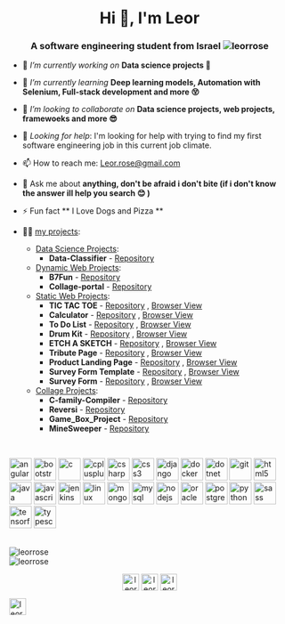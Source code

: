 <h1 align="center">Hi 👋, I'm Leor</h1>
<h3 align="center">A software engineering student from Israel <img src="https://komarev.com/ghpvc/?username=leorrose" alt="leorrose" /></h3>

- 🔭 *I’m currently working on* **Data science projects :robot:** 

- 🌱 *I’m currently learning* **Deep learning models, Automation with Selenium, Full-stack development and more :dizzy_face:**

- 👯 *I’m looking to collaborate on* **Data science projects, web projects, framewoeks and more :sunglasses:**

- 🤔 *Looking for help*: I'm looking for help with trying to find my first software engineering job in this current job climate.

- 📫 How to reach me: Leor.rose@gmail.com

- 💬 Ask me about **anything, don't be afraid i don't bite (if i don't know the answer ill help you search :blush: )**

- ⚡ Fun fact ** I Love Dogs and Pizza **

- 👨‍💻 <ins>my projects</ins>:
   - <ins>Data Science Projects</ins>:
     - **Data-Classifier** - [Repository](https://github.com/leorrose/Data-Classifier) 
   - <ins>Dynamic Web Projects</ins>:
     - **B7Fun** - [Repository](https://github.com/leorrose/B7Fun) 
     - **Collage-portal** - [Repository](https://github.com/leorrose/Collage-portal)
   - <ins>Static Web Projects</ins>:
     - **TIC TAC TOE** - [Repository](https://github.com/leorrose/TIC-TAC-TOE.io) , [Browser View](https://leorrose.github.io/TIC-TAC-TOE.io/)  
     - **Calculator** - [Repository](https://github.com/leorrose/Calculator) , [Browser View](https://leorrose.github.io/Calculator/)
     - **To Do List** - [Repository](https://github.com/leorrose/To-Do-List.io) , [Browser View](https://leorrose.github.io/To-Do-List.io/)
     - **Drum Kit** - [Repository](https://github.com/leorrose/Drum-Kit.io) , [Browser View](https://leorrose.github.io/Drum-Kit.io/)
     - **ETCH A SKETCH** - [Repository](https://github.com/leorrose/ETCH-A-SKETCH.io) , [Browser View](https://leorrose.github.io/ETCH-A-SKETCH.io/)
     - **Tribute Page** - [Repository](https://github.com/leorrose/Tribute-Page.io) , [Browser View](https://leorrose.github.io/Tribute-Page.io/)
     - **Product Landing Page** - [Repository](https://github.com/leorrose/Product-Landing-Page.io) , [Browser View](https://leorrose.github.io/Product-Landing-Page.io/)
     - **Survey Form Template** - [Repository](https://github.com/leorrose/Survey-Form-Template.io) , [Browser View](https://leorrose.github.io/Survey-Form-Template.io/)
     - **Survey Form** - [Repository](https://github.com/leorrose/Service-Survey.io) , [Browser View](https://leorrose.github.io/Service-Survey.io/)
   - <ins>Collage Projects</ins>:
     - **C-family-Compiler** - [Repository](https://github.com/leorrose/C-family-Compiler)
     - **Reversi** - [Repository](https://github.com/leorrose/Reversi)
     - **Game_Box_Project** - [Repository](https://github.com/leorrose/Game_Box_Project)
     - **MineSweeper** - [Repository](https://github.com/leorrose/MineSweeper) 

</br>
<p align="left"><img src="https://devicons.github.io/devicon/devicon.git/icons/angularjs/angularjs-original.svg" alt="angularjs" width="40" height="40"/> <img src="https://devicons.github.io/devicon/devicon.git/icons/bootstrap/bootstrap-plain.svg" alt="bootstrap" width="40" height="40"/> <img src="https://devicons.github.io/devicon/devicon.git/icons/c/c-original.svg" alt="c" width="40" height="40"/> <img src="https://devicons.github.io/devicon/devicon.git/icons/cplusplus/cplusplus-original.svg" alt="cplusplus" width="40" height="40"/> <img src="https://devicons.github.io/devicon/devicon.git/icons/csharp/csharp-original.svg" alt="csharp" width="40" height="40"/> <img src="https://devicons.github.io/devicon/devicon.git/icons/css3/css3-original-wordmark.svg" alt="css3" width="40" height="40"/> <img src="https://devicons.github.io/devicon/devicon.git/icons/django/django-original.svg" alt="django" width="40" height="40"/> <img src="https://devicons.github.io/devicon/devicon.git/icons/docker/docker-original-wordmark.svg" alt="docker" width="40" height="40"/> <img src="https://devicons.github.io/devicon/devicon.git/icons/dot-net/dot-net-original-wordmark.svg" alt="dotnet" width="40" height="40"/> <img src="https://www.vectorlogo.zone/logos/git-scm/git-scm-icon.svg" alt="git" width="40" height="40"/> <img src="https://devicons.github.io/devicon/devicon.git/icons/html5/html5-original-wordmark.svg" alt="html5" width="40" height="40"/> <img src="https://devicons.github.io/devicon/devicon.git/icons/java/java-original-wordmark.svg" alt="java" width="40" height="40"/> <img src="https://devicons.github.io/devicon/devicon.git/icons/javascript/javascript-original.svg" alt="javascript" width="40" height="40"/> <img src="https://www.vectorlogo.zone/logos/jenkins/jenkins-icon.svg" alt="jenkins" width="40" height="40"/> <img src="https://devicons.github.io/devicon/devicon.git/icons/linux/linux-original.svg" alt="linux" width="40" height="40"/> <img src="https://devicons.github.io/devicon/devicon.git/icons/mongodb/mongodb-original-wordmark.svg" alt="mongodb" width="40" height="40"/> <img src="https://devicons.github.io/devicon/devicon.git/icons/mysql/mysql-original-wordmark.svg" alt="mysql" width="40" height="40"/> <img src="https://devicons.github.io/devicon/devicon.git/icons/nodejs/nodejs-original-wordmark.svg" alt="nodejs" width="40" height="40"/> <img src="https://devicons.github.io/devicon/devicon.git/icons/oracle/oracle-original.svg" alt="oracle" width="40" height="40"/> <img src="https://devicons.github.io/devicon/devicon.git/icons/postgresql/postgresql-original-wordmark.svg" alt="postgresql" width="40" height="40"/> <img src="https://devicons.github.io/devicon/devicon.git/icons/python/python-original.svg" alt="python" width="40" height="40"/> <img src="https://devicons.github.io/devicon/devicon.git/icons/sass/sass-original.svg" alt="sass" width="40" height="40"/> <img src="https://www.vectorlogo.zone/logos/tensorflow/tensorflow-icon.svg" alt="tensorflow" width="40" height="40"/> <img src="https://devicons.github.io/devicon/devicon.git/icons/typescript/typescript-original.svg" alt="typescript" width="40" height="40"/></p>

</br>
<img align="center" src="https://github-readme-stats.vercel.app/api/top-langs/?username=leorrose&layout=compact&hide=html" alt="leorrose" />
</br>
<img align="center" src="https://github-readme-stats.vercel.app/api?username=leorrose&show_icons=true" alt="leorrose" />

</br>

<p align="center">
<a href="https://linkedin.com/in/leorrose" target="blank"><img align="center" src="https://cdn.jsdelivr.net/npm/simple-icons@3.0.1/icons/linkedin.svg" alt="leorrose" height="30" width="30" /></a>
<a href="https://fb.com/leor.rose" target="blank"><img align="center" src="https://cdn.jsdelivr.net/npm/simple-icons@3.0.1/icons/facebook.svg" alt="leor rose" height="30" width="30" /></a>
<a href="https://instagram.com/leor_rose" target="blank"><img align="center" src="https://cdn.jsdelivr.net/npm/simple-icons@3.0.1/icons/instagram.svg" alt="leor_rose" height="30" width="30" /></a>
</p>
<a href="https://wa.me/+9720503992002" target="blank"><img align="center" src="https://cdn.jsdelivr.net/npm/simple-icons@3.0.1/icons/whatsapp.svg" alt="leor_rose" height="30" width="30" /></a>
</p>
